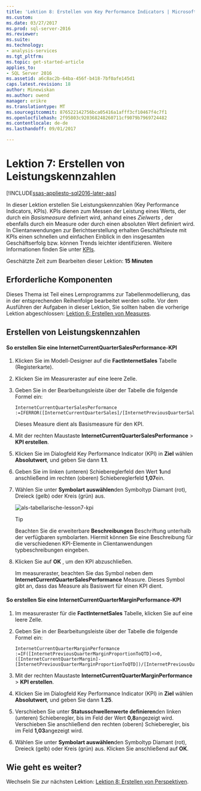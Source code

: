 ```yaml
---
title: 'Lektion 8: Erstellen von Key Performance Indicators | Microsoft Docs'
ms.custom: 
ms.date: 03/27/2017
ms.prod: sql-server-2016
ms.reviewer: 
ms.suite: 
ms.technology:
- analysis-services
ms.tgt_pltfrm: 
ms.topic: get-started-article
applies_to:
- SQL Server 2016
ms.assetid: a6c8ac2b-64ba-456f-b418-7bf0afe145d1
caps.latest.revision: 18
author: Minewiskan
ms.author: owend
manager: erikre
ms.translationtype: MT
ms.sourcegitcommit: 876522142756bca05416a1afff3cf10467f4c7f1
ms.openlocfilehash: 2f95803c920368248260711cf9079b7969724482
ms.contentlocale: de-de
ms.lasthandoff: 09/01/2017

---
```

# <a name="lesson-7-create-key-performance-indicators"></a>Lektion 7: Erstellen von Leistungskennzahlen
[!INCLUDE[ssas-appliesto-sql2016-later-aas](../includes/ssas-appliesto-sql2016-later-aas.md)]

In dieser Lektion erstellen Sie Leistungskennzahlen (Key Performance Indicators, KPIs). KPIs dienen zum Messen der Leistung eines Werts, der durch ein *Basismeasure* definiert wird, anhand eines *Zielwerts* , der ebenfalls durch ein Measure oder durch einen absoluten Wert definiert wird. In Clientanwendungen zur Berichtserstellung erhalten Geschäftsleute mit KPIs einen schnellen und einfachen Einblick in den insgesamten Geschäftserfolg bzw. können Trends leichter identifizieren. Weitere Informationen finden Sie unter [KPIs](../analysis-services/tabular-models/kpis-ssas-tabular.md).  
  
Geschätzte Zeit zum Bearbeiten dieser Lektion: **15 Minuten**  
  
## <a name="prerequisites"></a>Erforderliche Komponenten  
Dieses Thema ist Teil eines Lernprogramms zur Tabellenmodellierung, das in der entsprechenden Reihenfolge bearbeitet werden sollte. Vor dem Ausführen der Aufgaben in dieser Lektion, Sie sollten haben die vorherige Lektion abgeschlossen: [Lektion 6: Erstellen von Measures](../analysis-services/lesson-6-create-measures.md).   
  
## <a name="create-key-performance-indicators"></a>Erstellen von Leistungskennzahlen  
  
#### <a name="to-create-an-internetcurrentquartersalesperformance-kpi"></a>So erstellen Sie eine InternetCurrentQuarterSalesPerformance-KPI  
  
1.  Klicken Sie im Modell-Designer auf die **FactInternetSales** Tabelle (Registerkarte).  
  
2.  Klicken Sie im Measureraster auf eine leere Zelle.  
  
3.  Geben Sie in der Bearbeitungsleiste über der Tabelle die folgende Formel ein: 
 
    ```  
    InternetCurrentQuarterSalesPerformance :=IFERROR([InternetCurrentQuarterSales]/[InternetPreviousQuarterSalesProportionToQTD],BLANK())  
    ```

    Dieses Measure dient als Basismeasure für den KPI.  
  
4.  Mit der rechten Maustaste **InternetCurrentQuarterSalesPerformance** > **KPI erstellen**.   
  
5.  Klicken Sie im Dialogfeld Key Performance Indicator (KPI) in **Ziel** wählen **Absolutwert**, und geben Sie dann **1.1**.  
  
7.  Geben Sie im linken (unteren) Schiebereglerfeld den Wert **1**und anschließend im rechten (oberen) Schiebereglerfeld **1,07**ein.  
  
8.  Wählen Sie unter **Symbolart auswählen**den Symboltyp Diamant (rot), Dreieck (gelb) oder Kreis (grün) aus.
  
    ![als-tabellarische-lesson7-kpi](../analysis-services/media/as-tabular-lesson7-kpi.png)
    
    > [!TIP]  
    > Beachten Sie die erweiterbare **Beschreibungen** Beschriftung unterhalb der verfügbaren symbolarten. Hiermit können Sie eine Beschreibung für die verschiedenen KPI-Elemente in Clientanwendungen typbeschreibungen eingeben.  
  
9. Klicken Sie auf **OK** , um den KPI abzuschließen.  
  
    Im measureraster, beachten Sie das Symbol neben dem **InternetCurrentQuarterSalesPerformance** Measure. Dieses Symbol gibt an, dass das Measure als Basiswert für einen KPI dient.  
  
#### <a name="to-create-an-internetcurrentquartermarginperformance-kpi"></a>So erstellen Sie eine InternetCurrentQuarterMarginPerformance-KPI  
  
1.  Im measureraster für die **FactInternetSales** Tabelle, klicken Sie auf eine leere Zelle.  
  
2.  Geben Sie in der Bearbeitungsleiste über der Tabelle die folgende Formel ein:  

    ```
    InternetCurrentQuarterMarginPerformance :=IF([InternetPreviousQuarterMarginProportionToQTD]<>0,([InternetCurrentQuarterMargin]-[InternetPreviousQuarterMarginProportionToQTD])/[InternetPreviousQuarterMarginProportionToQTD],BLANK())  
    ```
 
3.  Mit der rechten Maustaste **InternetCurrentQuarterMarginPerformance** > **KPI erstellen**.  
  
4.  Klicken Sie im Dialogfeld Key Performance Indicator (KPI) in **Ziel** wählen **Absolutwert**, und geben Sie dann **1.25**.   
  
5.  Verschieben Sie unter **Statusschwellenwerte definieren**den linken (unteren) Schieberegler, bis im Feld der Wert **0,8**angezeigt wird. Verschieben Sie anschließend den rechten (oberen) Schieberegler, bis im Feld **1,03**angezeigt wird.  
  
6.  Wählen Sie unter **Symbolart auswählen**den Symboltyp Diamant (rot), Dreieck (gelb) oder Kreis (grün) aus. Klicken Sie anschließend auf **OK**.  
  
## <a name="whats-next"></a>Wie geht es weiter?
Wechseln Sie zur nächsten Lektion: [Lektion 8: Erstellen von Perspektiven](../analysis-services/lesson-8-create-perspectives.md).
  
  

